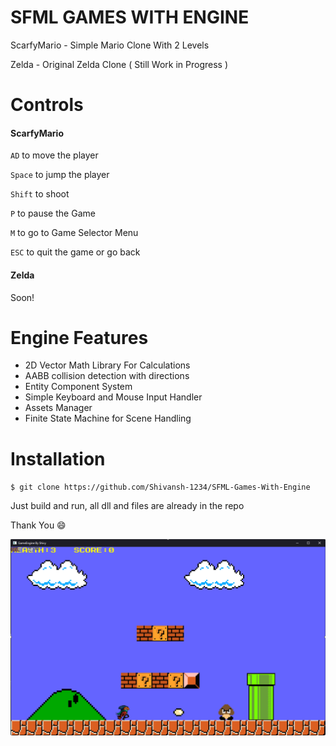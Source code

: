 # SFML GAMES WITH ENGINE

ScarfyMario - Simple Mario Clone With 2 Levels

Zelda - Original Zelda Clone ( Still Work in Progress )

# Controls

#### ScarfyMario

`AD` to move the player

`Space` to jump the player

`Shift` to shoot

`P` to pause the Game

`M` to go to Game Selector Menu

`ESC` to quit the game or go back

#### Zelda

Soon!

# Engine Features

* 2D Vector Math Library For Calculations
* AABB collision detection with directions
* Entity Component System
* Simple Keyboard and Mouse Input Handler
* Assets Manager
* Finite State Machine for Scene Handling

# Installation

`$ git clone https://github.com/Shivansh-1234/SFML-Games-With-Engine `

Just build and run, all dll and files are already in the repo

Thank You 😄

![ScarfyMario](https://github.com/Shivansh-1234/SFML-Games-With-Engine/blob/master/img/img.PNG)

